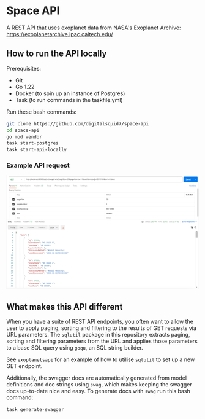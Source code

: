 # Space API

A REST API that uses exoplanet data from NASA's Exoplanet Archive:
https://exoplanetarchive.ipac.caltech.edu/

## How to run the API locally

Prerequisites:
- Git
- Go 1.22
- Docker (to spin up an instance of Postgres)
- Task (to run commands in the taskfile.yml)

Run these bash commands:

```bash
git clone https://github.com/digitalsquid7/space-api
cd space-api
go mod vendor
task start-postgres
task start-api-locally
```

### Example API request
![API request example](api_request_example.png)

## What makes this API different

When you have a suite of REST API endpoints, you often want to allow the user to apply paging, sorting and filtering to 
the results of GET requests via URL parameters. The `sqlutil` package in this repository extracts paging, sorting and 
filtering parameters from the URL and applies those parameters to a base SQL query using `goqu`, an SQL string builder.

See `exoplanetsapi` for an example of how to utilise `sqlutil` to set up a new GET endpoint.

Additionally, the swagger docs are automatically generated from model definitions and doc strings using `swag`, which
makes keeping the swagger docs up-to-date nice and easy. To generate docs with `swag` run this bash command:

```bash
task generate-swagger
```

